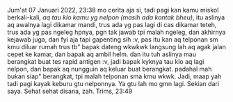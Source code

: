 Jum'at 07 Januari 2022, 23:38
mo cerita aja si, tadi pagi kan kamu miskol berkali-kali, _aq tau klo kamu yg nelpon (masih ada kontak bheu)_, itu aslinya aq awalnya lagi dikamar mandi, trus ada yg pas lagi di cas dikamar teteh, trus ada yg pas ngeleg hpnya, pgn tak jawab tpi malah ngeleg, dan akhirnya kejawab juga, dan fyi aja tapi gapenting sih :v, pas itu kan aq telponan sm kmu diluar rumah trus tb" bapak dateng wkwkwk langsung lah aq agak jalan cepet ke kamar, dan bapak aq ambil helm. dan itu tuh aslinya mau berangkat buat tes rapid antigen :v, jadi bapak kyknya tau klo aq lagi nelpon, dan bapak aq nungguin aq keluar buat berangkat. padahal mah bukan siap" berangkat, tpi malah telponan sma kmu wkwk. Jadi, maap yah tadi pagi kayak keburu gtu nelponnya. Ya gtu lah mo gmn lagi. Sekian dari saya. Sehat sehat disana, zah.
Trims,
23:49
